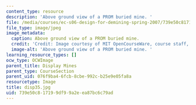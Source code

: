 ```yaml
---
content_type: resource
description: 'Above ground view of a PROM buried mine. '
file: /media/courses/ec-s06-design-for-demining-spring-2007/739e50c817199df99a2eea87bc6c79ad_disp35.jpg
file_type: image/jpeg
image_metadata:
  caption: Above ground view of a PROM buried mine.
  credit: 'Credit: Image courtesy of MIT OpenCourseWare, course staff, and students.'
  image-alt: 'Above ground view of a PROM buried mine. '
learning_resource_types: []
ocw_type: OCWImage
parent_title: Display Mines
parent_type: CourseSection
parent_uid: 076f9ba4-6fcb-8cbe-992c-b25e9e05fa8a
resourcetype: Image
title: disp35.jpg
uid: 739e50c8-1719-9df9-9a2e-ea87bc6c79ad
---
```

